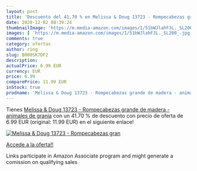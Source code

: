 ```yaml
---
layout: post
title: 'Descuento del 41.70 % en Melissa & Doug 13723 - Rompecabezas gran'
date: 2020-12-02 08:39:24
thumbnailImage: 'https://m.media-amazon.com/images/I/51bWJlahFJL._SL200_.jpg'
images: [ 'https://m.media-amazon.com/images/I/51bWJlahFJL._SL200_.jpg' ]
comments: true
category: ofertas
author: ring
slug: B000SK7DF2
description:
actualPrice: 6.99 EUR
currency: EUR
price: 6.99
comparePrice: 11.99 EUR
inStock: true
prodname: 'Melissa & Doug 13723 - Rompecabezas grande de madera - animales de granja'
---
```


Tienes [Melissa & Doug 13723 - Rompecabezas grande de madera - animales de granja](https://www.amazon.es/dp/B000SK7DF2/?tag=tolees-21) con un 41.70 % de descuento con precio de oferta de 6.99 EUR (original: 11.99 EUR) en el siguiente enlace!

[![Melissa & Doug 13723 - Rompecabezas gran](https://m.media-amazon.com/images/I/51bWJlahFJL._SL200_.jpg)](https://www.amazon.es/dp/B000SK7DF2/?tag=tolees-21)

[Accede a la oferta!!](https://www.amazon.es/dp/B000SK7DF2/?tag=tolees-21)

Links participate in Amazon Associate program and might generate a comission on qualifying sales


